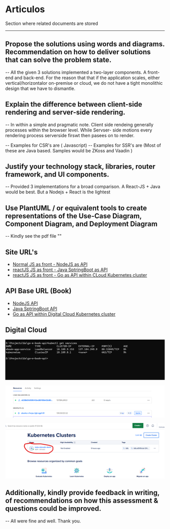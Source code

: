 
# Articulos

Section where related documents are stored

---

## Propose the solutions using words and diagrams. Recommendation on how to deliver solutions that can solve the problem state.

-- All the given 3 solutions implemented a two-layer components. A front-end and back-end. For the reason that that if the application scales, either vertical/horizontalor  on-premise or cloud,  we do not have a tight monolithic  design that we have to dismantle.


## Explain the difference between client-side rendering and server-side rendering.
-- In within a simple and pragmatic note. Client side rendeing generally processes within the browser level. While Servser- side motions every rendering process serverside firswt then pasees on to render.

-- Examples for CSR's are ( Javascript)
-- Examples for SSR's are (Most of these are Java based. Samples would be ZKoss and Vaadin )


## Justify your technology stack, libraries, router framework, and UI components.
-- Provided 3 implementations for a broad comparison. A React-JS + Java would be best. But a Nodejs + React is the lightest 

## Use PlantUML / or equivalent tools to create representations of the Use-Case Diagram, Component Diagram, and Deployment Diagram
-- Kindly see the pdf file ""

## Site URL's

- [Normal JS as front - NodeJS as API](http://139.59.125.52:9990/) 
- [reactJS JS as front - Java SptringBoot as API](http://139.59.125.52:9991/) 
- [reactJS JS as front - Go as API within CLoud Kubernetes cluster ](http://139.59.125.52:9992/) 

## API Base URL (Book)

- [NodeJS API](http://139.59.125.52:8880/api/books) 
- [Java SptringBoot API](http://139.59.125.52:8882/api/books) 
- [Go as API within Digital Cloud Kubernetes cluster ](http://137.184.249.9/api/books) 


## Digital Cloud 

![alt text](image.png)

![alt text](image-1.png)

![alt text](image-2.png)



## Additionally, kindly provide feedback in writing, of recommendations on how this assessment & questions could be improved.
-- All were fine and well. Thank you.




